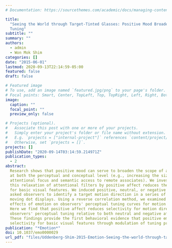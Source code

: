 ```yaml
---
# Documentation: https://sourcethemes.com/academic/docs/managing-content/

title:
  "Seeing the World through Target-Tinted Glasses: Positive Mood Broadens Perceptual
  Tuning"
subtitle: ""
summary: ""
authors:
  - admin
  - Won Mok Shim
categories: []
date: "2015-06-01"
lastmod: 2020-09-13T22:14:59-05:00
featured: false
draft: false

# Featured image
# To use, add an image named `featured.jpg/png` to your page's folder.
# Focal points: Smart, Center, TopLeft, Top, TopRight, Left, Right, BottomLeft, Bottom, BottomRight.
image:
  caption: ""
  focal_point: ""
  preview_only: false

# Projects (optional).
#   Associate this post with one or more of your projects.
#   Simply enter your project's folder or file name without extension.
#   E.g. `projects = ["internal-project"]` references `content/project/deep-learning/index.md`.
#   Otherwise, set `projects = []`.
projects: []
publishDate: "2020-09-14T03:14:59.214971Z"
publication_types:
  - 2
abstract:
  Research shows that positive mood can serve to broaden the scope of attention
  at both the perceptual and conceptual level (e.g., increasing the size of spatial
  attentional focus and semantic access to remote associates). We investigated whether
  this relaxation of attentional filters by positive affect reduces their selectivity
  for basic visual features. We induced positive, neutral, or negative affect and
  asked observers to identify a target motion direction in a series of rapid random
  moving dot displays. Using a reverse correlation method, we examined the differential
  effects of emotion on observers' perceptual tuning curves for motion direction.
  Here we find that positive affect reduces selectivity for motion direction by broadening
  observers' perceptual tuning relative to both neutral and negative affect conditions.
  These findings provide the first behavioral evidence that positive emotion influences
  selectivity for basic visual features through modulation of tuning properties.
publication: "*Emotion*"
doi: 10.1037/emo0000029
url_pdf: "files/Uddenberg-Shim-2015-Emotion-Seeing-the-world-through-target-tinted-glasses.pdf"
---
```


